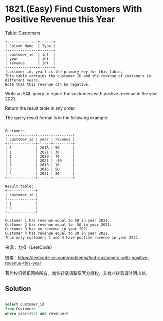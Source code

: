 # 1821.(Easy) Find Customers With Positive Revenue this Year

Table: Customers
```
+--------------+------+
| Column Name  | Type |
+--------------+------+
| customer_id  | int  |
| year         | int  |
| revenue      | int  |
+--------------+------+
(customer_id, year) is the primary key for this table.
This table contains the customer ID and the revenue of customers in different years.
Note that this revenue can be negative.
```

Write an SQL query to report the customers with postive revenue in the year 2021.

Return the result table in any order.

The query result format is in the following example:
```

Customers
+-------------+------+---------+
| customer_id | year | revenue |
+-------------+------+---------+
| 1           | 2018 | 50      |
| 1           | 2021 | 30      |
| 1           | 2020 | 70      |
| 2           | 2021 | -50     |
| 3           | 2018 | 10      |
| 3           | 2016 | 50      |
| 4           | 2021 | 20      |
+-------------+------+---------+

Result table:
+-------------+
| customer_id |
+-------------+
| 1           |
| 4           |
+-------------+

Customer 1 has revenue equal to 50 in year 2021.
Customer 2 has revenue equal to -50 in year 2021.
Customer 3 has no revenue in year 2021.
Customer 4 has revenue equal to 20 in year 2021.
Thus only customers 1 and 4 have postive revenue in year 2021.
```

来源：力扣（LeetCode）

链接：https://leetcode-cn.com/problems/find-customers-with-positive-revenue-this-year 

著作权归领扣网络所有。商业转载请联系官方授权，非商业转载请注明出处。



## Solution 



```sql

select customer_id
from Customers
where year=2021 and revenue>0

```
    
